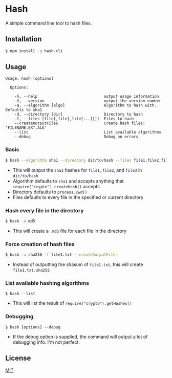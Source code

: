 # Hash
A simple command line tool to hash files.

## Installation
```bash
$ npm install -g hash-cli
```

## Usage
```
Usage: hash [options]

  Options:

    -h, --help                             output usage information
    -V, --version                          output the version number
    -a, --algorithm [algo]                 Algorithm to hash with. Defaults to sha1
    -d, --directory [dir]                  Directory to hash
    -f, --files [file[,file[,file[...]]]]  Files to hash
    --createOutputFiles                    Create hash files: 'FILENAME.EXT.ALG'
    --list                                 List available algorithms
    --debug                                Debug on errors
```

### Basic
```bash
$ hash --algorithm sha1 --directory dir/to/hash --files file1,file2,file3
```
 - This will output the `sha1` hashes for `file1`, `file2`, and `file3` in `dir/to/hash`
 - Algorithm defaults to `sha1` and accepts anything that `require("crypto").createHash()` accepts
 - Directory defaults to `process.cwd()`
 - Files defaults to every file in the specified or current directory

### Hash every file in the directory
```bash
$ hash -a md5
```
 - This will create a `.md5` file for each file in the directory

### Force creation of hash files
```bash
$ hash -a sha256 -f file1.txt --createOutputFiles
```
  - Instead of outputting the shasum of `file1.txt`, this will create `file1.txt.sha256`

### List available hashing algorithms
```
$ hash --list
```
  - This will list the result of `require("crypto").getHashes()`

### Debugging
```
$ hash [options] --debug
```
  - If the debug option is supplied, the command will output a lot of debugging info. I'm not perfect.

## License
[MIT](LICENSE)
